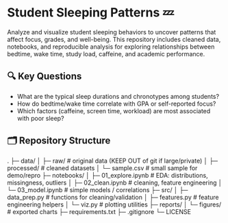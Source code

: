 # Student Sleeping Patterns 💤

Analyze and visualize student sleeping behaviors to uncover patterns that affect focus, grades, and well-being. This repository includes cleaned data, notebooks, and reproducible analysis for exploring relationships between bedtime, wake time, study load, caffeine, and academic performance.

## 🔍 Key Questions
- What are the typical sleep durations and chronotypes among students?
- How do bedtime/wake time correlate with GPA or self-reported focus?
- Which factors (caffeine, screen time, workload) are most associated with poor sleep?

## 🗂️ Repository Structure
.
├─ data/
│ ├─ raw/ # original data (KEEP OUT of git if large/private)
│ ├─ processed/ # cleaned datasets
│ └─ sample.csv # small sample for demo/repro
├─ notebooks/
│ ├─ 01_explore.ipynb # EDA: distributions, missingness, outliers
│ ├─ 02_clean.ipynb # cleaning, feature engineering
│ └─ 03_model.ipynb # simple models / correlations
├─ src/
│ ├─ data_prep.py # functions for cleaning/validation
│ ├─ features.py # feature engineering helpers
│ └─ viz.py # plotting utilities
├─ reports/
│ └─ figures/ # exported charts
├─ requirements.txt
├─ .gitignore
└─ LICENSE
